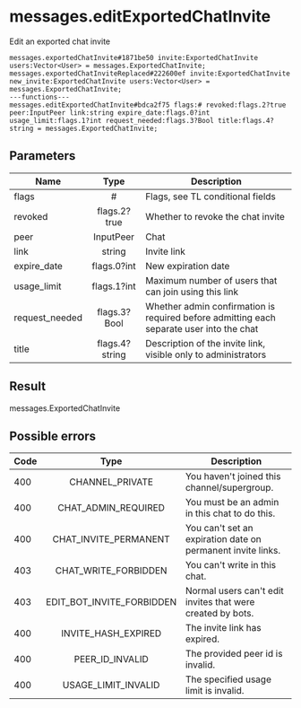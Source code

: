 # messages.editExportedChatInvite
Edit an exported chat invite

```
messages.exportedChatInvite#1871be50 invite:ExportedChatInvite users:Vector<User> = messages.ExportedChatInvite;
messages.exportedChatInviteReplaced#222600ef invite:ExportedChatInvite new_invite:ExportedChatInvite users:Vector<User> = messages.ExportedChatInvite;
---functions---
messages.editExportedChatInvite#bdca2f75 flags:# revoked:flags.2?true peer:InputPeer link:string expire_date:flags.0?int usage_limit:flags.1?int request_needed:flags.3?Bool title:flags.4?string = messages.ExportedChatInvite;
```

## Parameters
| Name | Type | Description |
| ---- | :----: | ----------- |
| flags | # | Flags, see TL conditional fields |
| revoked | flags.2?true | Whether to revoke the chat invite |
| peer | InputPeer | Chat |
| link | string | Invite link |
| expire_date | flags.0?int | New expiration date |
| usage_limit | flags.1?int | Maximum number of users that can join using this link |
| request_needed | flags.3?Bool | Whether admin confirmation is required before admitting each separate user into the chat |
| title | flags.4?string | Description of the invite link, visible only to administrators |


## Result
messages.ExportedChatInvite

## Possible errors
| Code | Type | Description |
| ---- | :----: | ----------- |
| 400 | CHANNEL_PRIVATE | You haven't joined this channel/supergroup. |
| 400 | CHAT_ADMIN_REQUIRED | You must be an admin in this chat to do this. |
| 400 | CHAT_INVITE_PERMANENT | You can't set an expiration date on permanent invite links. |
| 403 | CHAT_WRITE_FORBIDDEN | You can't write in this chat. |
| 403 | EDIT_BOT_INVITE_FORBIDDEN | Normal users can't edit invites that were created by bots. |
| 400 | INVITE_HASH_EXPIRED | The invite link has expired. |
| 400 | PEER_ID_INVALID | The provided peer id is invalid. |
| 400 | USAGE_LIMIT_INVALID | The specified usage limit is invalid. |

